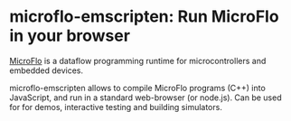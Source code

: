 # microflo-emscripten: Run MicroFlo in your browser

[MicroFlo](https://microflo.org) is a dataflow programming runtime for
microcontrollers and embedded devices.

microflo-emscripten allows to compile MicroFlo programs (C++) into JavaScript,
and run in a standard web-browser (or node.js).
Can be used for for demos, interactive testing and building simulators.
